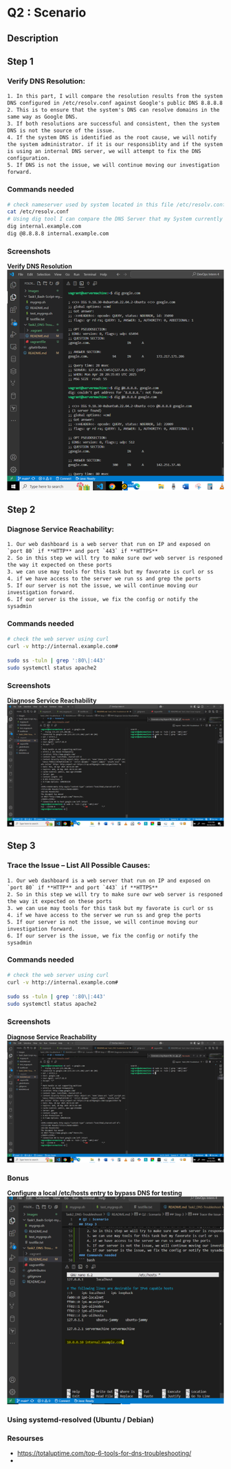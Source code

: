 # Q2 : Scenario
## Description


## Step 1
### Verify DNS Resolution:
    1. In this part, I will compare the resolution results from the system DNS configured in /etc/resolv.conf against Google's public DNS 8.8.8.8
    2. This is to ensure that the system's DNS can resolve domains in the same way as Google DNS.
    3. If both resolutions are successful and consistent, then the system DNS is not the source of the issue.
    4. If the system DNS is identified as the root cause, we will notify the system administrator. if it is our responsiblity and if the system is using an internal DNS server, we will attempt to fix the DNS configuration.
    5. If DNS is not the issue, we will continue moving our investigation forward.
### Commands needed
``` bash
# check nameserver used by system located in this file /etc/resolv.conf
cat /etc/resolv.conf
# Using dig tool I can compare the DNS Server that my System currently use againest Google DNS Server
dig internal.example.com
dig @8.8.8.8 internal.example.com
```
### Screenshots
 **Verify DNS Resolution** 
![Verify_DNS_Resolution](../Images/task2_2.PNG)



## Step 2
### Diagnose Service Reachability:
    1. Our web dashboard is a web server that run on IP and exposed on `port 80` if **HTTP** and port `443` if **HTTPS** 
    2. So in this step we will try to make sure owr web server is responed the way it expected on these ports
    3. we can use may tools for this task but my favorate is curl or ss
    4. if we have access to the server we run ss and grep the ports
    5. If our server is not the issue, we will continue moving our investigation forward.
    6. If our server is the issue, we fix the config or notify the sysadmin
### Commands needed
``` bash
# check the web server using curl 
curl -v http://internal.example.com# 

sudo ss -tuln | grep ':80\|:443'
sudo systemctl status apache2

```
### Screenshots
 **Diagnose Service Reachability** 
![Diagnose Service Reachability](../Images/task2_3.PNG)



## Step 3
### Trace the Issue – List All Possible Causes:
    1. Our web dashboard is a web server that run on IP and exposed on `port 80` if **HTTP** and port `443` if **HTTPS** 
    2. So in this step we will try to make sure owr web server is responed the way it expected on these ports
    3. we can use may tools for this task but my favorate is curl or ss
    4. if we have access to the server we run ss and grep the ports
    5. If our server is not the issue, we will continue moving our investigation forward.
    6. If our server is the issue, we fix the config or notify the sysadmin
### Commands needed
``` bash
# check the web server using curl 
curl -v http://internal.example.com# 

sudo ss -tuln | grep ':80\|:443'
sudo systemctl status apache2

```
### Screenshots
 **Diagnose Service Reachability** 
![Diagnose Service Reachability](../Images/task2_3.PNG)



### Bonus
 **Configure a local /etc/hosts entry to bypass DNS for testing** 
![bypass DNS](../Images/task2_5.PNG)

### Using systemd-resolved (Ubuntu / Debian)

### Resourses
- https://totaluptime.com/top-6-tools-for-dns-troubleshooting/
- 